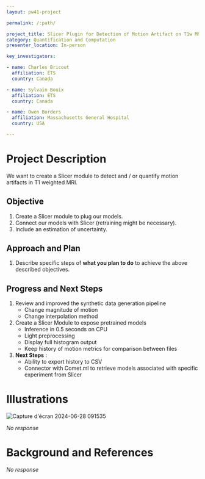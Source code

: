 ```yaml
---
layout: pw41-project

permalink: /:path/

project_title: Slicer Plugin for Detection of Motion Artifact on T1w MRI
category: Quantification and Computation
presenter_location: In-person

key_investigators:

- name: Charles Bricout
  affiliation: ÉTS
  country: Canada

- name: Sylvain Bouix
  affiliation: ÉTS
  country: Canada

- name: Owen Borders
  affiliation: Massachusetts General Hospital
  country: USA

---
```


# Project Description

<!-- Add a short paragraph describing the project. -->


We want to create a Slicer module to detect and / or quantify motion artifacts in T1 weighted MRI.



## Objective

<!-- Describe here WHAT you would like to achieve (what you will have as end result). -->


1. Create a Slicer module to plug our models.
2. Connect our models with Slicer (retraining might be necessary).
3. Include an estimation of uncertainty.



## Approach and Plan

<!-- Describe here HOW you would like to achieve the objectives stated above. -->


1. Describe specific steps of **what you plan to do** to achieve the above described objectives.




## Progress and Next Steps

<!-- Update this section as you make progress, describing of what you have ACTUALLY DONE.
     If there are specific steps that you could not complete then you can describe them here, too. -->


1. Review and improved the synthetic data generation pipeline
   - Change magnitude of motion
   - Change interpolation method
2. Create a Slicer Module to expose pretrained models
   - Inference in 0.5 seconds on CPU
   - Light preprocessing
   - Display full histogram output
   - Keep history of motion metrics for comparison between files
3. **Next Steps** :
   - Ability to export history to CSV
   - Connector with Comet.ml to retrieve models associated with specific experiment from Slicer     

# Illustrations

<!-- Add pictures and links to videos that demonstrate what has been accomplished. -->
![Capture d'écran 2024-06-28 091535](https://github.com/NA-MIC/ProjectWeek/assets/28633686/3ad44c02-c05e-40a3-9735-4083cc5fcfbb)


_No response_



# Background and References

<!-- If you developed any software, include link to the source code repository.
     If possible, also add links to sample data, and to any relevant publications. -->


_No response_

